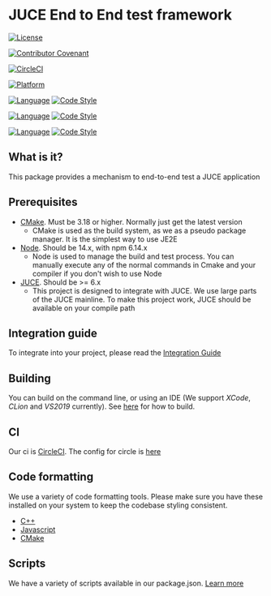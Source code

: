 # JUCE End to End test framework

[![License](https://img.shields.io/badge/License-Apache%202.0-blue.svg)](https://opensource.org/licenses/Apache-2.0)

[![Contributor Covenant](https://img.shields.io/badge/Contributor%20Covenant-2.1-4baaaa.svg)](CODE_OF_CONDUCT.md)

[![CircleCI](https://dl.circleci.com/status-badge/img/gh/FocusriteGroup/juce-end-to-end/tree/main.svg?style=shield)](https://dl.circleci.com/status-badge/redirect/gh/FocusriteGroup/juce-end-to-end/tree/main)

[![Platform](https://img.shields.io/static/v1?label=Platform&message=macOS%20%7C%20windows&color=pink&style=flat)](./documentation/building.md)

[![Language](https://img.shields.io/static/v1?label=Language&message=C%2B%2B&color=orange&style=flat)](./documentation/building.md)
[![Code Style](https://img.shields.io/static/v1?label=Code%20Style&message=Clang%20Format&color=pink&style=flat)](https://clang.llvm.org/docs/ClangFormat.html)

[![Language](https://img.shields.io/static/v1?label=Language&message=TypeScript&color=orange&style=flat)](./documentation/building.md)
[![Code Style](https://img.shields.io/static/v1?label=Code%20Style&message=Prettier&color=pink&style=flat)](https://prettier.io)

[![Language](https://img.shields.io/static/v1?label=Language&message=CMake&color=orange&style=flat)](https://www.cmake.org)
[![Code Style](https://img.shields.io/static/v1?label=Code%20Style&message=CMake%20Format&color=pink&style=flat)](https://github.com/cheshirekow/cmake_format)

## What is it?

This package provides a mechanism to end-to-end test a JUCE application

## Prerequisites

- [CMake](https://www.cmake.org). Must be 3.18 or higher. Normally just get the latest version
  - CMake is used as the build system, as we as a pseudo package manager. It is the simplest way to use JE2E
- [Node](https://nodejs.org/en/). Should be 14.x, with npm 6.14.x
  - Node is used to manage the build and test process. You can manually execute any of the normal commands in Cmake and your compiler if you don't wish to use Node
- [JUCE](https://juce.com). Should be >= 6.x
  - This project is designed to integrate with JUCE. We use large parts of the JUCE mainline. To make this project work, JUCE should be available on your compile path

## Integration guide

To integrate into your project, please read the [Integration Guide](./documentation/integration-guide.md)

## Building

You can build on the command line, or using an IDE (We support _XCode_, _CLion_ and _VS2019_ currently). See [here](./documentation/building.md) for how to build.

## CI

Our ci is [CircleCI](https://www.circleci.com). The config for circle is [here](./.circleci/config.yml)

## Code formatting

We use a variety of code formatting tools. Please make sure you have these installed on your system to keep the codebase styling consistent.

- [C++](./documentation/cplusplus.md)
- [Javascript](./documentation/javascript.md)
- [CMake](./documentation/cmake.md)

## Scripts

We have a variety of scripts available in our package.json. [Learn more](./documentation/scripts.md)
